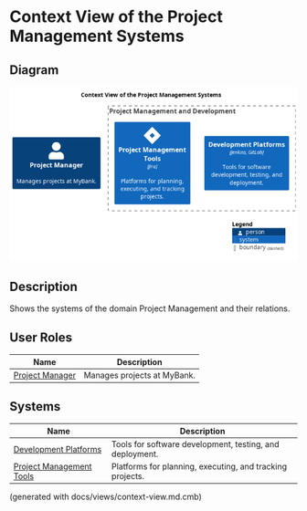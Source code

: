 # Context View of the Project Management Systems

## Diagram
![Context View of the Project Management Systems](../../mybank/project-management/context-view.png)

## Description
Shows the systems of the domain Project Management and their relations.
## User Roles
| Name | Description |
|---|---|
| [Project Manager](../../mybank/project-management/project-manager.md) | Manages projects at MyBank. |
## Systems
| Name | Description |
|---|---|
| [Development Platforms](../../mybank/project-management/dev-platforms.md) | Tools for software development, testing, and deployment. |
| [Project Management Tools](../../mybank/project-management/project-management-tools.md) | Platforms for planning, executing, and tracking projects. |


(generated with docs/views/context-view.md.cmb)
